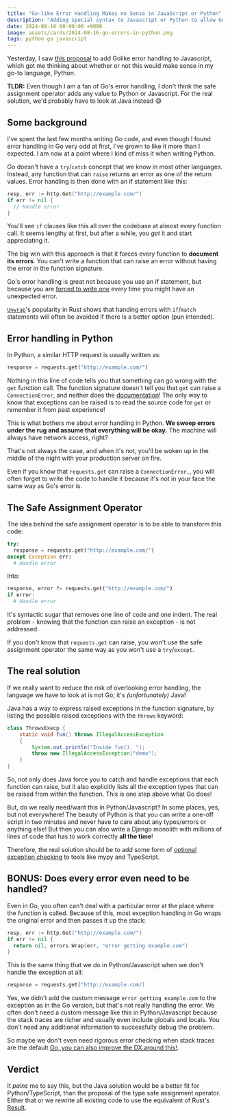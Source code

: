 ```yaml
---
title: "Go-like Error Handling Makes no Sense in JavaScript or Python"
description: "Adding special syntax to Javascript or Python to allow Go-like error handling feels like a good idea at first glance, but I think it doesn't improve the issues with error handling in these two languages."
date: 2024-08-16 00:00:00 +0000
image: assets/cards/2024-08-16-go-errors-in-python.png
tags: python go javascript
---
```


Yesterday, I saw [this proposal](https://github.com/arthurfiorette/proposal-safe-assignment-operator) to add Golike error handling to Javascript, which got me thinking about whether or not this would make sense in my go-to language, Python.

**TLDR:** Even though I am a fan of Go's error handling, I don't think the safe assignment operator adds any value to Python or Javascript. For the real solution, we'd probably have to look at Java instead 😅

## Some background

I've spent the last few months writing Go code, and even though I found error handling in Go very odd at first, I've grown to like it more than I expected. I am now at a point where I kind of miss it when writing Python.

Go doesn't have a `try`/`catch` concept that we know in most other languages. Instead, any function that can `raise` returns an error as one of the return values. Error handling is then done with an if statement like this:

```go
resp, err := http.Get("http://example.com/")
if err != nil {
  // Handle error
}
```

You'll see `if` clauses like this all over the codebase at almost every function call. It seems lengthy at first, but after a while, you *get* it and start appreciating it.

The big win with this approach is that it forces every function to **document its errors**. You can't write a function that can raise an error without having the error in the function signature.

Go's error handling is great not because you use an if statement, but because you are <u>forced to write one</u> every time you might have an unexpected error.

[`Unwrap`](https://doc.rust-lang.org/rust-by-example/error/option_unwrap.html)'s popularity in Rust shows that handing errors with `if`/`match` statements will often be avoided if there is a better option (pun intended).

## Error handling in Python

In Python, a similar HTTP request is usually written as:

```python
response = requests.get("http://example.com/")
```

Nothing in this line of code tells you that something can go wrong with the `get` function call. The function signature doesn't tell you that `get` can raise a `ConnectionError`, and neither does the [documentation](https://requests.readthedocs.io/en/latest/api/#requests.get)! The only way to know that exceptions can be raised is to read the source code for `get` or remember it from past experience!

This is what bothers me about error handling in Python. **We sweep errors under the rug and assume that everything will be okay.** The machine will always have network access, right?

That's not always the case, and when it's not, you'll be woken up in the middle of the night with your production server on fire.

Even if you know that `requests.get` can raise a `ConnectionError,`, you will often forget to write the code to handle it because it's not in your face the same way as Go's error is.

## The Safe Assignment Operator

The idea behind the safe assignment operator is to be able to transform this code:

```python
try:
  response = requests.get("http://example.com/")
except Exception err:
  # Handle error
```

Into:

```python
response, error ?= requests.get("http://example.com/")
if error:
  # Handle error
```

It's syntactic sugar that removes one line of code and one indent. The real problem - knowing that the function can raise an exception - is not addressed.

If you don't know that `requests.get` can raise, you won't use the safe assignment operator the same way as you won't use a `try`/`except`.

## The real solution

If we really want to reduce the risk of overlooking error handling, the language we have to look at is not Go; it's *(unfortunately)* Java!

Java has a way to express raised exceptions in the function signature, by listing the possible raised exceptions with the `throws` keyword:

```java
class ThrowsExecp {
    static void fun() throws IllegalAccessException
    {
        System.out.println("Inside fun(). ");
        throw new IllegalAccessException("demo");
    }
}
```

So, not only does Java force you to catch and handle exceptions that each function can raise, but it also explicitly lists all the exception types that can be raised from within the function. This is one step above what Go does!

But, do we really need/want this in Python/Javascript? In some places, yes, but not everywhere! The beauty of Python is that you can write a one-off script in two minutes and never have to care about any types/errors or anything else! But then you can also write a Django monolith with millions of lines of code that has to work correctly **all the time**!

Therefore, the real solution should be to add some form of [optional exception checking](https://github.com/python/mypy/issues/1773) to tools like mypy and TypeScript.

## BONUS: Does every error even need to be handled?

Even in Go, you often can't deal with a particular error at the place where the function is called. Because of this, most exception handling in Go wraps the original error and then passes it up the stack:

```go
resp, err := http.Get("http://example.com/")
if err != nil {
  return nil, errors.Wrap(err, "error getting example.com")
}
```

This is the same thing that we do in Python/Javascript when we don't handle the exception at all:

```python
response = requests.get("http://example.com/)
```

Yes, we didn't add the custom message `error getting example.com` to the exception as in the Go version, but that's not really handling the error. We often don't need a custom message like this in Python/Javascript because the stack traces are richer and usually even include globals and locals. You don't need any additional information to successfully debug the problem.

So maybe we don't even need rigorous error checking when stack traces are the default [Go, you can also improve the DX around this!](https://github.com/golang/go/issues/63358).

## Verdict

It *pains* me to say this, but the Java solution would be a better fit for Python/TypeScript, than the proposal of the type safe assignment operator. Either that or we rewrite all existing code to use the equivalent of Rust's [Result](https://doc.rust-lang.org/std/result/).
